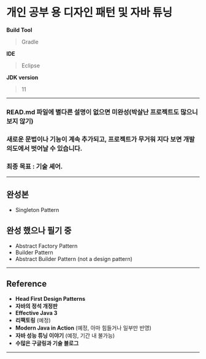 # 개인 공부 용 디자인 패턴 및 자바 튜닝

  **Build Tool**
  > Gradle  

  **IDE**
  > Eclipse

  **JDK version**
  > 11 
---------------------------
 ### **READ.md 파일에 별다른 설명이 없으면 미완성(박살난 프로젝트도 많으니 보지 않기)**
 ### **새로운 문법이나 기능이 계속 추가되고, 프로젝트가 무거워 지다 보면 개발 의도에서 벗어날 수 있습니다.**
 ### **최종 목표 : 기술 셰어.**
--------------------------
## 완성본

- Singleton Pattern  

## 완성 했으나 필기 중
- Abstract Factory Pattern
- Builder Pattern
- Abstract Builder Pattern (not a design pattern)

--------------------------
## **Reference**
 - **Head First Design Patterns**
 - **자바의 정석 개정판**
 - **Effective Java 3**
 - **리팩토링** (예정)
 - **Modern Java in Action** (예정, 아마 힘들거나 일부만 반영)
 - **자바 성능 튜닝 이야기** (예정, 기간 내 불가능)
 - **수많은 구글링과 기술 블로그**
 ----------------------------



